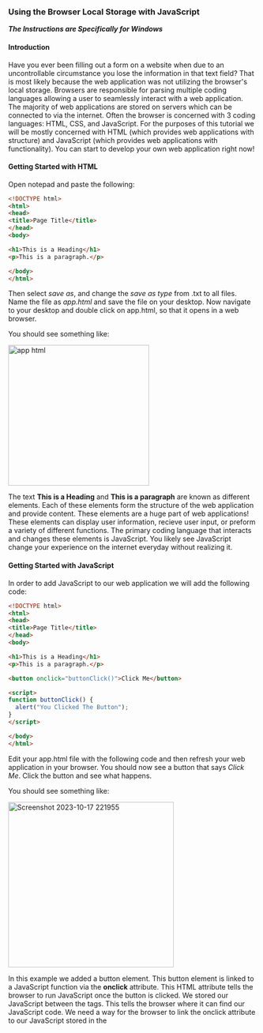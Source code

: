 ### Using the Browser Local Storage with JavaScript
**_The Instructions are Specifically for Windows_**

#### Introduction
Have you ever been filling out a form on a website when due to an uncontrollable circumstance you lose the information in that text field? That is most likely because the web application was not utilizing the browser's local storage. Browsers are responsible for parsing multiple coding languages allowing a user to seamlessly interact with a web application. The majority of web applications are stored on servers which can be connected to via the internet. Often the browser is concerned with 3 coding languages: HTML, CSS, and JavaScript. For the purposes of this tutorial we will be mostly concerned with HTML (which provides web applications with structure) and JavaScript (which provides web applications with functionality). You can start to develop your own web application right now!

#### Getting Started with HTML
Open notepad and paste the following:

```html
<!DOCTYPE html>
<html>
<head>
<title>Page Title</title>
</head>
<body>

<h1>This is a Heading</h1>
<p>This is a paragraph.</p>

</body>
</html>
```

Then select _save as_, and change the _save as type_ from .txt to all files. Name the file as _app.html_ and save the file on your desktop. Now navigate to your desktop and double click on app.html, so that it opens in a web browser. 

You should see something like:

<img width="285" alt="app html" src="https://github.com/JASON-B0URNE/Secret210Repo/assets/106118000/7ad58e54-e57e-4ae0-a59e-e8851a9cb9b4">

The text **This is a Heading** and **This is a paragraph** are known as different elements. Each of these elements form the structure of the web application and provide content. These elements are a huge part of web applications! These elements can display user information, recieve user input, or preform a variety of different functions. The primary coding language that interacts and changes these elements is JavaScript. You likely see JavaScript change your experience on the internet everyday without realizing it. 

#### Getting Started with JavaScript
In order to add JavaScript to our web application we will add the following code:

```html
<!DOCTYPE html>
<html>
<head>
<title>Page Title</title>
</head>
<body>

<h1>This is a Heading</h1>
<p>This is a paragraph.</p>

<button onclick="buttonClick()">Click Me</button>

<script>
function buttonClick() {
  alert("You Clicked The Button");
}
</script>

</body>
</html>
```

Edit your app.html file with the following code and then refresh your web application in your browser. You should now see a button that says _Click Me_. Click the button and see what happens.

You should see something like: 

<img width="335" alt="Screenshot 2023-10-17 221955" src="https://github.com/JASON-B0URNE/Secret210Repo/assets/106118000/595e6822-050e-47ab-a1d6-ea95fc4078ab">

In this example we added a button element. This button element is linked to a JavaScript function via the **onclick** attribute. This HTML attribute tells the browser to run JavaScript once the button is clicked. We stored our JavaScript between the **<script>...</script>** tags. This tells the browser where it can find our JavaScript code. We need a way for the browser to link the onclick attribute to our JavaScript stored in the <script> tags. We do this by defining and calling a function. The **function buttonClick() {...}** between the <script> tags defines what JavaScript code needs to be executed when buttonClick() is mentioned in the HTML. Thus, when **onclick="buttonClick()"** is added in the <button> element it tells the browser to execute the JavaScript code defined in our **function buttonClick() {...}**.

#### Getting Started with Browser Local Storage

In a web application their may be situations where data needs to be saved, but the developer does not want to waste storage space on the server with this data. Circumstances where a less secure short term storage can be utilized. The best option in these instances is to use the browser local storage. Data in this storage container is specific to the web application and the browser. Meaning that the data will not be accessible via another browser or another website. You can always examine the contents of the browser local storage by using the key combination -shift- + -ctrl- + -i-. This will open up a subwindow in your browser that looks like:

<img width="515" alt="Screenshot 2023-10-17 225536" src="https://github.com/JASON-B0URNE/Secret210Repo/assets/106118000/87c9d9c4-5d40-4f70-bfd3-0ec511c680f4">


You can then select the **>>** two arrows and select application from the drop down window. On the left side menu click on **Local storage**. This screen should look like:

<img width="518" alt="Screenshot 2023-10-17 225720" src="https://github.com/JASON-B0URNE/Secret210Repo/assets/106118000/0278bbd7-f682-4553-9aea-401c60fcb628">


#### Implementing JavaScript with the Browser Local Storage
Now that we know how to access the contents of the browser local storage we can now use JavaScript to store data there. In order to store data in the local storage we need an HTML element that can recieve user input. To do this we will use the form and input tag. We can implement these elements with the following code:

##### Add the HTML Form
```html
<!DOCTYPE html>
<html>
<head>
<title>Page Title</title>
</head>
<body>

<h1>This is a Heading</h1>
<p>This is a paragraph.</p>

<form onsubmit="buttonClick()">
  <input type="text" name="userInput" placeholder="Type Here">
  <br>
  <button type="submit">Save</button>
  <br>
</form>
<script>
function buttonClick() {
  alert("You Clicked The Button");
}
</script>

</body>
</html>
```

Your application should know look like this, and clicking on the save button should bring up the same alert prompt:

<img width="649" alt="Screenshot 2023-10-18 103646" src="https://github.com/JASON-B0URNE/Secret210Repo/assets/106118000/66867fde-72fd-41a8-91e7-44990355c781">


Now we need to read the data submitted within the input task. We do this by utilizing event handlers within JavaScript. Events are different things that happen on a webpage, and help execute JavaScript when an action is preformed. We can use an event handler to read the input of the form. In order to do this we can implement the following code:

##### Add the Event Handler
```html
<!DOCTYPE html>
<html>
<head>
<title>Page Title</title>
</head>
<body>

<h1>This is a Heading</h1>
<p>This is a paragraph.</p>

<form onsubmit="buttonClick(event)">
  <input type="text" name="userInput" placeholder="Type Here">
  <br>
  <button type="submit">Save</button>
  <br>
</form>
<script>
function buttonClick(event) {
  let formData = new FormData(event.currentTarget);
  let json = Object.fromEntries(formData);
  alert(json.userInput);
}
</script>

</body>
</html>
```

Now when you click the save button it should alert you with the text that you typed into the text box. The code **new FormData(event.currentTarget)** pulls the submitted data within the form, and the following line **Object.fromEntries(formData)** forms a JavaScript object. JavaScript objects store data in a key->value format. Meaning that a specific "keyword" is matched with a specific value. In this case we select the userInput key, which is attached to the value that the user types into the <input> tag. Now that we can select the user data we can now store that value in the local storage with the following code:

##### Store Input in the Browser Local Storage
```html
<!DOCTYPE html>
<html>
<head>
<title>Page Title</title>
</head>
<body>

<h1>This is a Heading</h1>
<p>This is a paragraph.</p>

<form onsubmit="buttonClick(event)">
  <input type="text" name="userInput" placeholder="Type Here">
  <br>
  <button type="submit">Save</button>
  <br>
</form>
<script>
function buttonClick(event) {
  let formData = new FormData(event.currentTarget);
  let json = Object.fromEntries(formData);
  let jsonString = JSON.stringify(json);
  localStorage.setItem("database", jsonString);
}
</script>

</body>
</html>
```

Now if we look at the contents of our local storage we will see that we successfully stored data. We were able to store a key-database and the value as another key-value pair for the user input, but now we have another problem to address. How do we not clear the contents of the input element when hitting the save button? One possible solution is that we change how the JavaScript handles the event. A simple solution can be implemented with one line of code:

##### Prevent the Input Box from Clearing while Saving
```html
<!DOCTYPE html>
<html>
<head>
<title>Page Title</title>
</head>
<body>

<h1>This is a Heading</h1>
<p>This is a paragraph.</p>

<form onsubmit="buttonClick(event)">
  <input type="text" name="userInput" placeholder="Type Here">
  <br>
  <button type="submit">Save</button>
  <br>
</form>
<script>
function buttonClick(event) {
  event.preventDefault();
  let formData = new FormData(event.currentTarget);
  let json = Object.fromEntries(formData);
  let jsonString = JSON.stringify(json);
  localStorage.setItem("database", jsonString);
}
</script>

</body>
</html>
```

Now after hitting the save button our input stays in the text box, but the value is updated in the local storage. The code **event.preventDefault()** stops the HTML from preforming the normal functions of the submit form. This means that the data in the input box will not be wiped, and that our JavaScript code will also be executed which saves values to local storage. Our application appears to be functioning normally except for one bug. After refresing the page, closing the tab, or closing the browser our data that is stored in local storage is not populating the input field. In order to do this we need to set the <input> element attribute **value** to whatever is stored in the local storage. This can be implemented with the following code:

##### Populate the Input Field When Loading the Page
```html
<!DOCTYPE html>
<html>
<head>
<title>Page Title</title>
</head>
<body onload="fillInput(event)">

<h1>This is a Heading</h1>
<p>This is a paragraph.</p>

<form onsubmit="buttonClick(event)">
  <input type="text" name="userInput" placeholder="Type Here">
  <br>
  <button type="submit">Save</button>
  <br>
</form>
<script>
function buttonClick(event) {
  event.preventDefault();
  let formData = new FormData(event.currentTarget);
  let json = Object.fromEntries(formData);
  let jsonString = JSON.stringify(json);
  localStorage.setItem("database", jsonString);
}
function fillInput(event) {
  event.preventDefault();
  let jsonObject = JSON.parse(localStorage.getItem('database'));
  let element = document.getElementsByName("userInput");
  if (element.length > 0) {
    element[0].setAttribute("value", jsonObject.userInput);
  }
}
</script>

</body>
</html>
```

In this code we linked the **fillInput** function to run whenever the page is loaded. This function retrieves the data stored in the local storage **JSON.parse(localStorage.getItem('database'))**, and then retrieves the <input> element by its name userInput **document.getElementsByName("userInput")**. If this element exists **element.length > 0**,then it will set its value attribute to whatever is stored in local storage **element[0].setAttribute("value", jsonObject.userInput)**. 

#### Conclusion



